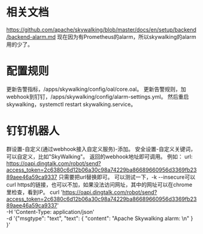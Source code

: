 # 相关文档
https://github.com/apache/skywalking/blob/master/docs/en/setup/backend/backend-alarm.md
现在因为有Prometheus的alarm，所以skywalking的alarm用的少了。

# 配置规则
更新告警指标，/apps/skywalking/config/oal/core.oal。
更新告警规则，加webhook到钉钉，/apps/skywalking/config/alarm-settings.yml。
然后重启skywalking，systemctl restart skywalking.service。

# 钉钉机器人
群设置-自定义(通过webhook接入自定义服务)-添加。
安全设置-自定义关键词，可以自定义，比如"SkyWalking"。
返回的webhook地址即可调用。
例如：
url: https://oapi.dingtalk.com/robot/send?access_token=2c6380c6d12b06a30c98a74229ba86689660956d3369fb2389aee46a59ca9337
只需要把url替换即可。
可以测试一下，-k --insecure可以curl https的链接，也可以不加，如果没法访问网址，其中的网址可以在chrome里检查，看到IP。
curl 'https://oapi.dingtalk.com/robot/send?access_token=2c6380c6d12b06a30c98a74229ba86689660956d3369fb2389aee46a59ca9337' \
-H 'Content-Type: application/json' \
-d '{"msgtype": "text",
    "text": {
         "content": "Apache Skywalking alarm: \n"
    }
  }'

